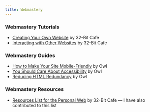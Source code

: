 ```yaml
---
title: Webmastery
---
```


### Webmastery Tutorials

* [Creating Your Own Website](https://32bit.cafe/cyowebsite/) by 32-Bit Cafe
* [Interacting with Other Websites](https://32bit.cafe/interactingontheweb/) by 32-Bit Cafe

### Webmastery Guides

* [How to Make Your Site Mobile-Friendly](https://owlsroost.xyz/articles/2024-06-24-how-to-make-your-site-mobile-friendly.html) by Owl
* [You Should Care About Accessibility](https://owlsroost.xyz/articles/2023-08-20-you-should-care-about-accessibility.html) by Owl
* [Reducing HTML Redundancy](https://owlsroost.xyz/articles/2023-12-23-reducing-html-redundancy.html) by Owl

### Webmastery Resources

* [Resources List for the Personal Web](https://discourse.32bit.cafe/t/resources-list-for-the-personal-web/49) by 32-Bit Cafe — I have also contributed to this list